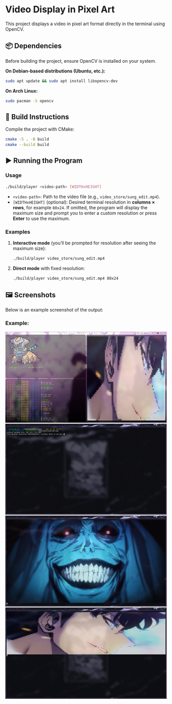 # Video Display in Pixel Art

This project displays a video in pixel art format directly in the terminal using OpenCV.

## 📦 Dependencies

Before building the project, ensure OpenCV is installed on your system.

**On Debian-based distributions (Ubuntu, etc.):**
```bash
sudo apt update && sudo apt install libopencv-dev
```

**On Arch Linux:**
```bash
sudo pacman -S opencv
```

## 🔧 Build Instructions

Compile the project with CMake:
```bash
cmake -S . -B build
cmake --build build
```

## ▶️ Running the Program

### Usage
```bash
./build/player <video-path> [WIDTHxHEIGHT]
```

- `<video-path>`: Path to the video file (e.g., `video_store/sung_edit.mp4`).
- `[WIDTHxHEIGHT]` (optional): Desired terminal resolution in **columns × rows**, for example `80x24`. If omitted, the program will display the maximum size and prompt you to enter a custom resolution or press **Enter** to use the maximum.

### Examples

1. **Interactive mode** (you’ll be prompted for resolution after seeing the maximum size):
   ```bash
   ./build/player video_store/sung_edit.mp4
   ```

2. **Direct mode** with fixed resolution:
   ```bash
   ./build/player video_store/sung_edit.mp4 80x24
   ```

## 🖼️ Screenshots

Below is an example screenshot of the output:

### Example:
![Sample Output](README_src/screen.jpeg)
![Sample Output](README_src/screen2.png)
![Sample Output](README_src/screen3.png)
![Sample Output](README_src/screen4.png)
